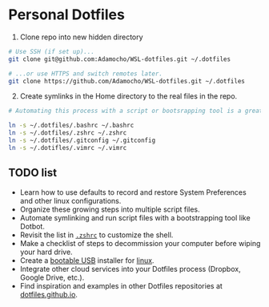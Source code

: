 # Personal Dotfiles

1. Clone repo into new hidden directory

```zsh
# Use SSH (if set up)...
git clone git@github.com:Adamocho/WSL-dotfiles.git ~/.dotfiles

# ...or use HTTPS and switch remotes later.
git clone https://github.com/Adamocho/WSL-dotfiles.git ~/.dotfiles
```

2. Create symlinks in the Home directory to the real files in the repo.

```zsh
# Automating this process with a script or bootsrapping tool is a great idea

ln -s ~/.dotfiles/.bashrc ~/.bashrc
ln -s ~/.dotfiles/.zshrc ~/.zshrc
ln -s ~/.dotfiles/.gitconfig ~/.gitconfig
ln -s ~/.dotifles/.vimrc ~/.vimrc
```

## TODO list

- Learn how to use defaults to record and restore System Preferences and other linux configurations.
- Organize these growing steps into multiple script files.
- Automate symlinking and run script files with a bootstrapping tool like Dotbot.
- Revisit the list in [`.zshrc`](.zshrc) to customize the shell.
- Make a checklist of steps to decommission your computer before wiping your hard drive.
- Create a [bootable USB](https://rufus.ie/en/) installer for [linux](https://getfedora.org/pl/workstation/download/).
- Integrate other cloud services into your Dotfiles process (Dropbox, Google Drive, etc.).
- Find inspiration and examples in other Dotfiles repositories at [dotfiles.github.io](https://dotfiles.github.io/).